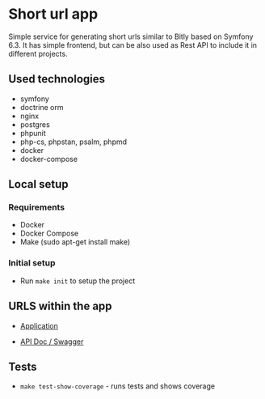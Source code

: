 # Short url app

Simple service for generating short urls similar to Bitly based on Symfony 6.3.
It has simple frontend, but can be also used as Rest API to include it in different projects.

## Used technologies
- symfony
- doctrine orm
- nginx
- postgres
- phpunit
- php-cs, phpstan, psalm, phpmd
- docker
- docker-compose

## Local setup

### Requirements
- Docker
- Docker Compose
- Make (sudo apt-get install make)

### Initial setup
- Run `make init` to setup the project

## URLS within the app

- [Application](http://localhost:8080/)

- [API Doc / Swagger](http://localhost:8080/api/doc)

## Tests
- `make test-show-coverage` - runs tests and shows coverage
